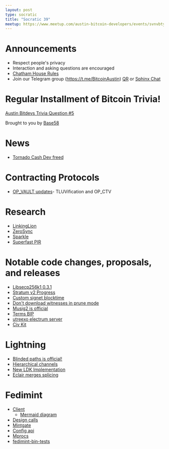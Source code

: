 ```yaml
---
layout: post
type: socratic
title: "Socratic 39"
meetup: https://www.meetup.com/austin-bitcoin-developers/events/svnvbtyfcgbbc/
---
```


# Announcements

- Respect people's privacy
- Interaction and asking questions are encouraged
- [Chatham House Rules](https://www.chathamhouse.org/about-us/chatham-house-rule)
- Join our Telegram group (https://t.me/BitcoinAustin) [QR](../assets/imgs/telegram-group.svg) or [Sphinx Chat](https://tribes.sphinx.chat/t/austintexasbitcoiners)

# Regular Installment of Bitcoin Trivia!
[Austin Bitdevs Trivia Question #5](https://twitter.com/base58btc/status/1649178374127091713?s=46&t=WMmqJ4MdyeBHjVDNEbJ-rg)

Brought to you by [Base58](https://www.base58.info/)

# News

- [Tornado Cash Dev freed](https://www.nobsbitcoin.com/tornado-cash-developer-freed/)

# Contracting Protocols

- [OP_VAULT updates](https://twitter.com/jamesob/status/1639019107432513537)- TLUVification and OP_CTV

# Research

- [LinkingLion](https://b10c.me/observations/06-linkinglion/)
- [ZeroSync](https://bitcoinmagazine.com/technical/zerosync-reduces-bitcoin-node-validation)
- [Sparkle](https://eprint.iacr.org/2023/445)
- [Superfast PIR](https://twitter.com/BobMcElrath/status/1641106981816606723)

# Notable code changes, proposals, and releases

- [Libsecp256k1 0.3.1](https://github.com/bitcoin-core/secp256k1/blob/master/CHANGELOG.md)
- [Stratum v2 Progress](https://stratumprotocol.org/blog/stratumv2-jn-announcement/)
- [Custom signet blocktime](https://github.com/bitcoin/bitcoin/pull/27446)
- [Don't download witnesses in prune mode](https://github.com/bitcoin/bitcoin/pull/27050)
- [Musig2 is official](https://twitter.com/real_or_random/status/1640337134199640065)
- [Terms BIP](https://github.com/Xekyo/bips/pull/1)
- [utreexo electrum server](https://twitter.com/Erik17192799/status/1640831466085990400)
- [Civ Kit](https://raw.githubusercontent.com/civkit/paper/main/civ_kit_paper.pdf)

# Lightning

- [Blinded paths is official!](https://twitter.com/realtbast/status/1640606307924291585)
- [Hierarchical channels](https://lists.linuxfoundation.org/pipermail/lightning-dev/2023-March/003886.html)
- [New LDK Implementation](https://github.com/kuutamolabs/lightning-knd)
- [Eclair merges splicing](https://github.com/ACINQ/eclair/pull/2584)

# Fedimint

- [Client](https://github.com/fedimint/fedimint/pull/2109)
    - [Mermaid diagram](https://mermaid.live/edit#pako:eNp9kE9rwzAMxb-K0K7JsRcfBmVlp0GhPS47KLbSaHXs4D_ZSul3n5ekYzCYL35Y_j096YraG0aFp0BjDy-HxkE52lKMO-5gkpAyWejEWvXQdV0VU_Bnrg3FnkKgi4INbBq3cE-BKbGBugbtXSJx4k6QPiHwO-ul8gjb1oei_yD0QZLA5zTm-dJ-4BnYL_q1wVXBgTXLVDzwTSm1plwMY26XYbaz3Uostf2PKUxkxUBrxRmIcnKUcuAIc79j1prZ3CP-osT9xz2T2DvEbhVY4cBhIDFlzdfvtwZTzyUSqiINhXODjbuVf5STP16cRpVC5grzaMpudkJloAFVRzby7QsPXZE9)
- [Design calls](https://github.com/BitcoinDesign/Meta/issues/515)
- [Mintgate](https://github.com/fedimint/fedimint/pull/1454)
- [Config api](https://github.com/fedimint/fedimint/pull/2044)
- [Mprocs](https://github.com/fedimint/fedimint/pull/2165)
- [fedimint-bin-tests](https://github.com/fedimint/fedimint/pull/1910)

